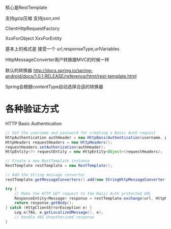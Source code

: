 

核心是RestTemplate

支持gzip压缩
支持json,xml

ClientHttpRequestFactory

XxxForObject
XxxForEntity

基本上的格式是 接受一个 url,responseType,urlVariables

HttpMessageConverter用户转换跟MVC的时候一样

默认的转换器
http://docs.spring.io/spring-android/docs/1.0.1.RELEASE/reference/html/rest-template.html

Spring会根据contentType自动选择合适的转换器

# 各种验证方式 #

HTTP Basic Authentication

```java
// Set the username and password for creating a Basic Auth request
HttpAuthentication authHeader = new HttpBasicAuthentication(username, password);
HttpHeaders requestHeaders = new HttpHeaders();
requestHeaders.setAuthorization(authHeader);
HttpEntity<?> requestEntity = new HttpEntity<Object>(requestHeaders);

// Create a new RestTemplate instance
RestTemplate restTemplate = new RestTemplate();

// Add the String message converter
restTemplate.getMessageConverters().add(new StringHttpMessageConverter());

try {
    // Make the HTTP GET request to the Basic Auth protected URL
    ResponseEntity<Message> response = restTemplate.exchange(url, HttpMethod.GET, requestEntity, String.class);
    return response.getBody();
} catch (HttpClientErrorException e) {
    Log.e(TAG, e.getLocalizedMessage(), e);
    // Handle 401 Unauthorized response
}
```
